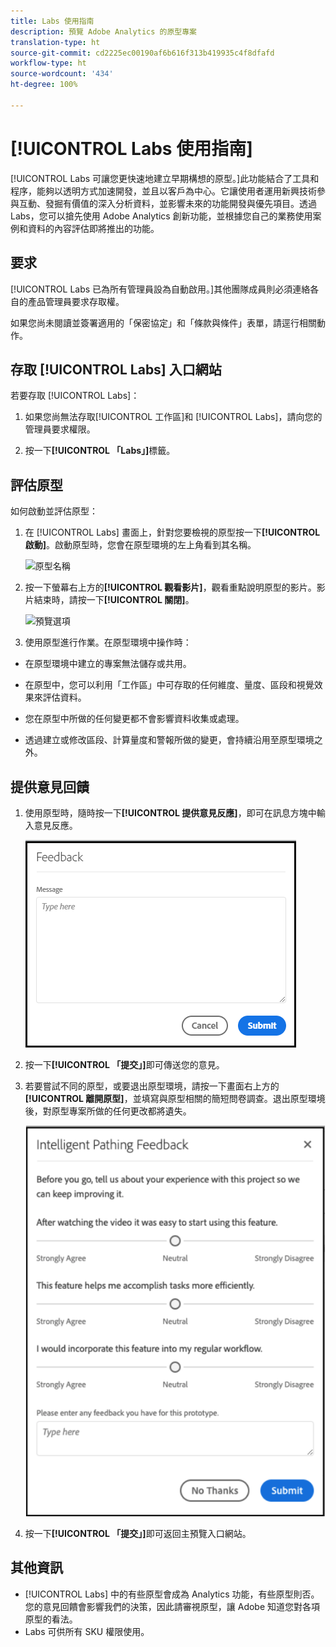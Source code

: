 ```yaml
---
title: Labs 使用指南
description: 預覽 Adobe Analytics 的原型專案
translation-type: ht
source-git-commit: cd2225ec00190af6b616f313b419935c4f8dfafd
workflow-type: ht
source-wordcount: '434'
ht-degree: 100%

---
```




# [!UICONTROL Labs 使用指南]

[!UICONTROL Labs 可讓您更快速地建立早期構想的原型。]此功能結合了工具和程序，能夠以透明方式加速開發，並且以客戶為中心。它讓使用者運用新興技術參與互動、發掘有價值的深入分析資料，並影響未來的功能開發與優先項目。透過 Labs，您可以搶先使用 Adobe Analytics 創新功能，並根據您自己的業務使用案例和資料的內容評估即將推出的功能。

## 要求

[!UICONTROL Labs 已為所有管理員設為自動啟用。]其他團隊成員則必須連絡各自的產品管理員要求存取權。

如果您尚未閱讀並簽署適用的「保密協定」和「條款與條件」表單，請逕行相關動作。

## 存取 [!UICONTROL Labs] 入口網站

若要存取 [!UICONTROL Labs]：

1. 如果您尚無法存取[!UICONTROL 工作區]和 [!UICONTROL Labs]，請向您的管理員要求權限。

1. 按一下&#x200B;**[!UICONTROL 「Labs」]**&#x200B;標籤。

## 評估原型

如何啟動並評估原型：

1. 在 [!UICONTROL Labs] 畫面上，針對您要檢視的原型按一下&#x200B;**[!UICONTROL 啟動]**。啟動原型時，您會在原型環境的左上角看到其名稱。

   ![原型名稱](https://user-images.githubusercontent.com/29133525/58670566-c03b6c00-82fc-11e9-8b29-ee34260c4024.png)

1. 按一下螢幕右上方的&#x200B;**[!UICONTROL 觀看影片]**，觀看重點說明原型的影片。影片結束時，請按一下&#x200B;**[!UICONTROL 關閉]**。

   ![預覽選項](https://user-images.githubusercontent.com/29133525/58670261-a2213c00-82fb-11e9-88db-cc839c98fdab.png)

1. 使用原型進行作業。在原型環境中操作時：

* 在原型環境中建立的專案無法儲存或共用。

* 在原型中，您可以利用「工作區」中可存取的任何維度、量度、區段和視覺效果來評估資料。

* 您在原型中所做的任何變更都不會影響資料收集或處理。

* 透過建立或修改區段、計算量度和警報所做的變更，會持續沿用至原型環境之外。

## 提供意見回饋

1. 使用原型時，隨時按一下&#x200B;**[!UICONTROL 提供意見反應]**，即可在訊息方塊中輸入意見反應。

   ![feedback_box](assets/give_feedback.png)

1. 按一下&#x200B;**[!UICONTROL 「提交」]**&#x200B;即可傳送您的意見。

1. 若要嘗試不同的原型，或要退出原型環境，請按一下畫面右上方的&#x200B;**[!UICONTROL 離開原型]**，並填寫與原型相關的簡短問卷調查。退出原型環境後，對原型專案所做的任何更改都將遺失。

   ![新的意見回饋方塊](assets/short-survey.png)

1. 按一下&#x200B;**[!UICONTROL 「提交」]**&#x200B;即可返回主預覽入口網站。

## 其他資訊

* [!UICONTROL Labs] 中的有些原型會成為 Analytics 功能，有些原型則否。您的意見回饋會影響我們的決策，因此請審視原型，讓 Adobe 知道您對各項原型的看法。
* Labs 可供所有 SKU 權限使用。
